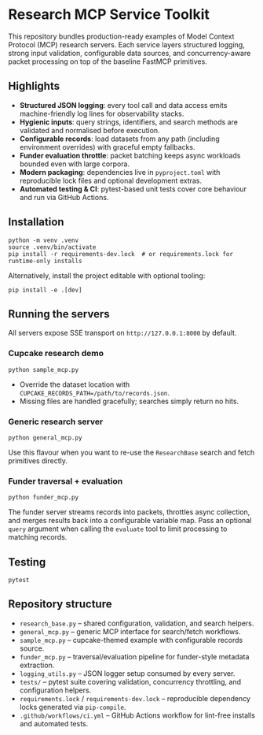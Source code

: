 # Research MCP Service Toolkit

This repository bundles production-ready examples of Model Context Protocol (MCP) research servers. Each service layers
structured logging, strong input validation, configurable data sources, and concurrency-aware packet processing on top
of the baseline FastMCP primitives.

## Highlights

- **Structured JSON logging**: every tool call and data access emits machine-friendly log lines for observability stacks.
- **Hygienic inputs**: query strings, identifiers, and search methods are validated and normalised before execution.
- **Configurable records**: load datasets from any path (including environment overrides) with graceful empty fallbacks.
- **Funder evaluation throttle**: packet batching keeps async workloads bounded even with large corpora.
- **Modern packaging**: dependencies live in `pyproject.toml` with reproducible lock files and optional development extras.
- **Automated testing & CI**: pytest-based unit tests cover core behaviour and run via GitHub Actions.

## Installation

```shell
python -m venv .venv
source .venv/bin/activate
pip install -r requirements-dev.lock  # or requirements.lock for runtime-only installs
```

Alternatively, install the project editable with optional tooling:

```shell
pip install -e .[dev]
```

## Running the servers

All servers expose SSE transport on `http://127.0.0.1:8000` by default.

### Cupcake research demo

```shell
python sample_mcp.py
```

- Override the dataset location with `CUPCAKE_RECORDS_PATH=/path/to/records.json`.
- Missing files are handled gracefully; searches simply return no hits.

### Generic research server

```shell
python general_mcp.py
```

Use this flavour when you want to re-use the `ResearchBase` search and fetch primitives directly.

### Funder traversal + evaluation

```shell
python funder_mcp.py
```

The funder server streams records into packets, throttles async collection, and merges results back into a
configurable variable map. Pass an optional `query` argument when calling the `evaluate` tool to limit processing to
matching records.

## Testing

```shell
pytest
```

## Repository structure

- `research_base.py` – shared configuration, validation, and search helpers.
- `general_mcp.py` – generic MCP interface for search/fetch workflows.
- `sample_mcp.py` – cupcake-themed example with configurable records source.
- `funder_mcp.py` – traversal/evaluation pipeline for funder-style metadata extraction.
- `logging_utils.py` – JSON logger setup consumed by every server.
- `tests/` – pytest suite covering validation, concurrency throttling, and configuration helpers.
- `requirements.lock` / `requirements-dev.lock` – reproducible dependency locks generated via `pip-compile`.
- `.github/workflows/ci.yml` – GitHub Actions workflow for lint-free installs and automated tests.
